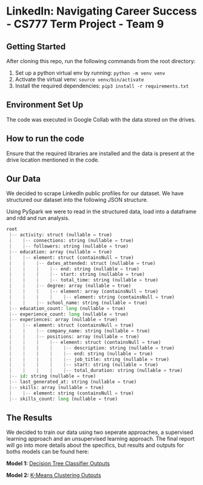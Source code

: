 # LinkedIn: Navigating Career Success - CS777 Term Project - Team 9

## Getting Started
After cloning this repo, run the following commands from the root directory:

1. Set up a python virtual env by running: `python -m venv venv`
2. Activate the virtual venv: `source venv/bin/activate`
3. Install the required dependencies: `pip3 install -r requirements.txt`

## Environment Set Up
The code was executed in Google Collab with the data stored on the drives.

## How to run the code
Ensure that the required libraries are installed and the data is present at the drive location mentioned in the code.

## Our Data
We decided to scrape LinkedIn public profiles for our dataset. We have structured our dataset into the following JSON structure.

Using PySpark we were to read in the structured data, load into a dataframe and rdd and run analysis.

```python
root
 |-- activity: struct (nullable = true)
 |    |-- connections: string (nullable = true)
 |    |-- followers: string (nullable = true)
 |-- education: array (nullable = true)
 |    |-- element: struct (containsNull = true)
 |    |    |-- dates_attended: struct (nullable = true)
 |    |    |    |-- end: string (nullable = true)
 |    |    |    |-- start: string (nullable = true)
 |    |    |    |-- total_time: string (nullable = true)
 |    |    |-- degree: array (nullable = true)
 |    |    |    |-- element: array (containsNull = true)
 |    |    |    |    |-- element: string (containsNull = true)
 |    |    |-- school_name: string (nullable = true)
 |-- education_count: long (nullable = true)
 |-- experience_count: long (nullable = true)
 |-- experiences: array (nullable = true)
 |    |-- element: struct (containsNull = true)
 |    |    |-- company_name: string (nullable = true)
 |    |    |-- positions: array (nullable = true)
 |    |    |    |-- element: struct (containsNull = true)
 |    |    |    |    |-- description: string (nullable = true)
 |    |    |    |    |-- end: string (nullable = true)
 |    |    |    |    |-- job_title: string (nullable = true)
 |    |    |    |    |-- start: string (nullable = true)
 |    |    |    |    |-- total_duration: string (nullable = true)
 |-- id: string (nullable = true)
 |-- last_generated_at: string (nullable = true)
 |-- skills: array (nullable = true)
 |    |-- element: string (containsNull = true)
 |-- skills_count: long (nullable = true)
```

## The Results
We decided to train our data using two seperate approaches, a supervised learning approach and an unsupervised learning approach.
The final report will go into more details about the specifics, but results and outputs for boths models can be found here: 

**Model 1:** [Decision Tree Classifier Outputs](Prediction_using_dt_classifier.ipynb)

**Model 2:** [K-Means Clustering Outputs](clustering_using_kmeans.ipynb)
